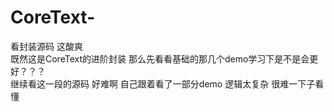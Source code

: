 # CoreText-
看封装源码 这酸爽    
既然这是CoreText的进阶封装 那么先看看基础的那几个demo学习下是不是会更好？？？    
继续看这一段的源码 好难啊
自己跟着看了一部分demo 逻辑太复杂 很难一下子看懂
